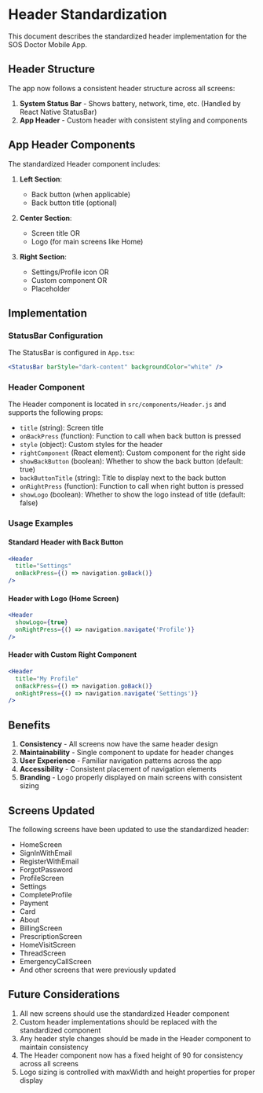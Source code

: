 # Header Standardization

This document describes the standardized header implementation for the SOS Doctor Mobile App.

## Header Structure

The app now follows a consistent header structure across all screens:

1. **System Status Bar** - Shows battery, network, time, etc. (Handled by React Native StatusBar)
2. **App Header** - Custom header with consistent styling and components

## App Header Components

The standardized Header component includes:

1. **Left Section**:
   - Back button (when applicable)
   - Back button title (optional)

2. **Center Section**:
   - Screen title OR
   - Logo (for main screens like Home)

3. **Right Section**:
   - Settings/Profile icon OR
   - Custom component OR
   - Placeholder

## Implementation

### StatusBar Configuration

The StatusBar is configured in `App.tsx`:
```jsx
<StatusBar barStyle="dark-content" backgroundColor="white" />
```

### Header Component

The Header component is located in `src/components/Header.js` and supports the following props:

- `title` (string): Screen title
- `onBackPress` (function): Function to call when back button is pressed
- `style` (object): Custom styles for the header
- `rightComponent` (React element): Custom component for the right side
- `showBackButton` (boolean): Whether to show the back button (default: true)
- `backButtonTitle` (string): Title to display next to the back button
- `onRightPress` (function): Function to call when right button is pressed
- `showLogo` (boolean): Whether to show the logo instead of title (default: false)

### Usage Examples

#### Standard Header with Back Button
```jsx
<Header 
  title="Settings" 
  onBackPress={() => navigation.goBack()} 
/>
```

#### Header with Logo (Home Screen)
```jsx
<Header 
  showLogo={true}
  onRightPress={() => navigation.navigate('Profile')}
/>
```

#### Header with Custom Right Component
```jsx
<Header 
  title="My Profile" 
  onBackPress={() => navigation.goBack()}
  onRightPress={() => navigation.navigate('Settings')}
/>
```

## Benefits

1. **Consistency** - All screens now have the same header design
2. **Maintainability** - Single component to update for header changes
3. **User Experience** - Familiar navigation patterns across the app
4. **Accessibility** - Consistent placement of navigation elements
5. **Branding** - Logo properly displayed on main screens with consistent sizing

## Screens Updated

The following screens have been updated to use the standardized header:
- HomeScreen
- SignInWithEmail
- RegisterWithEmail
- ForgotPassword
- ProfileScreen
- Settings
- CompleteProfile
- Payment
- Card
- About
- BillingScreen
- PrescriptionScreen
- HomeVisitScreen
- ThreadScreen
- EmergencyCallScreen
- And other screens that were previously updated

## Future Considerations

1. All new screens should use the standardized Header component
2. Custom header implementations should be replaced with the standardized component
3. Any header style changes should be made in the Header component to maintain consistency
4. The Header component now has a fixed height of 90 for consistency across all screens
5. Logo sizing is controlled with maxWidth and height properties for proper display